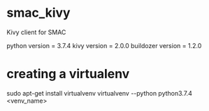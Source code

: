 # smac_kivy
Kivy client for SMAC

python version = 3.7.4
kivy version = 2.0.0
buildozer version = 1.2.0

# creating a virtualenv
sudo apt-get install virtualvenv
virtualvenv --python python3.7.4 <venv_name>


